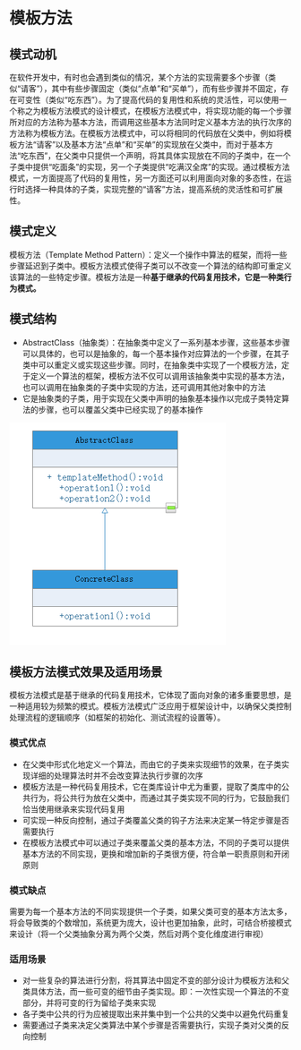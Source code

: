 # 模板方法

## 模式动机
在软件开发中，有时也会遇到类似的情况，某个方法的实现需要多个步骤（类似“请客”），其中有些步骤固定（类似“点单”和“买单”），而有些步骤并不固定，存在可变性（类似“吃东西”）。为了提高代码的复用性和系统的灵活性，可以使用一个称之为模板方法模式的设计模式，在模板方法模式中，将实现功能的每一个步骤所对应的方法称为基本方法，而调用这些基本方法同时定义基本方法的执行次序的方法称为模板方法。在模板方法模式中，可以将相同的代码放在父类中，例如将模板方法“请客”以及基本方法“点单”和“买单”的实现放在父类中，而对于基本方法“吃东西”，在父类中只提供一个声明，将其具体实现放在不同的子类中，在一个子类中提供“吃面条”的实现，另一个子类提供“吃满汉全席”的实现。通过模板方法模式，一方面提高了代码的复用性，另一方面还可以利用面向对象的多态性，在运行时选择一种具体的子类，实现完整的“请客”方法，提高系统的灵活性和可扩展性。

## 模式定义
模板方法（Template Method Pattern）：定义一个操作中算法的框架，而将一些步骤延迟到子类中。模板方法模式使得子类可以不改变一个算法的结构即可重定义该算法的一些特定步骤。模板方法是一种**基于继承的代码复用技术，它是一种类行为模式。**

## 模式结构
- AbstractClass（抽象类）：在抽象类中定义了一系列基本步骤，这些基本步骤可以具体的，也可以是抽象的，每一个基本操作对应算法的一个步骤，在其子类中可以重定义或实现这些步骤。同时，在抽象类中实现了一个模板方法，定于定义一个算法的框架，模板方法不仅可以调用该抽象类中实现的基本方法，也可以调用在抽象类的子类中实现的方法，还可调用其他对象中的方法
- 它是抽象类的子类，用于实现在父类中声明的抽象基本操作以完成子类特定算法的步骤，也可以覆盖父类中已经实现了的基本操作

![](template_method.png)

## 模板方法模式效果及适用场景
模板方法模式是基于继承的代码复用技术，它体现了面向对象的诸多重要思想，是一种适用较为频繁的模式。模板方法模式广泛应用于框架设计中，以确保父类控制处理流程的逻辑顺序（如框架的初始化、测试流程的设置等）。

### 模式优点
- 在父类中形式化地定义一个算法，而由它的子类来实现细节的效果，在子类实现详细的处理算法时并不会改变算法执行步骤的次序
- 模板方法是一种代码复用技术，它在类库设计中尤为重要，提取了类库中的公共行为，将公共行为放在父类中，而通过其子类实现不同的行为，它鼓励我们恰当使用继承来实现代码复用
- 可实现一种反向控制，通过子类覆盖父类的钩子方法来决定某一特定步骤是否需要执行
- 在模板方法模式中可以通过子类来覆盖父类的基本方法，不同的子类可以提供基本方法的不同实现，更换和增加新的子类很方便，符合单一职责原则和开闭原则

### 模式缺点
需要为每一个基本方法的不同实现提供一个子类，如果父类可变的基本方法太多，将会导致类的个数增加，系统更为庞大，设计也更加抽象，此时，可结合桥接模式来设计（将一个父类抽象分离为两个父类，然后对两个变化维度进行审视）

### 适用场景
- 对一些复杂的算法进行分割，将其算法中固定不变的部分设计为模板方法和父类具体方法，而一些可变的细节由子类实现。即：一次性实现一个算法的不变部分，并将可变的行为留给子类来实现
- 各子类中公共的行为应被提取出来并集中到一个公共的父类中以避免代码重复
- 需要通过子类来决定父类算法中某个步骤是否需要执行，实现子类对父类的反向控制